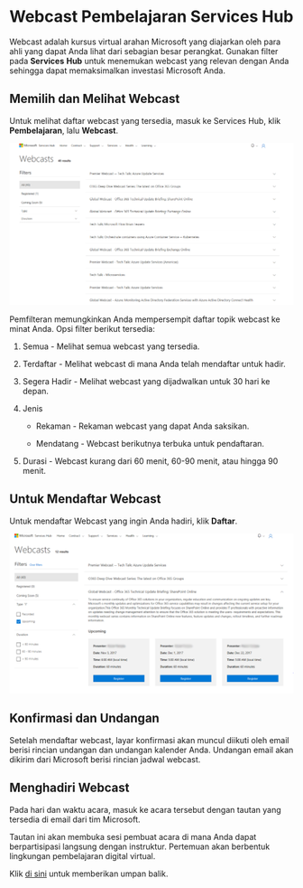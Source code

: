 # <a name="services-hub-learning-webcasts"></a>Webcast Pembelajaran Services Hub

Webcast adalah kursus virtual arahan Microsoft yang diajarkan oleh para ahli yang dapat Anda lihat dari sebagian besar perangkat. Gunakan filter pada **Services** **Hub** untuk menemukan webcast yang relevan dengan Anda sehingga dapat memaksimalkan investasi Microsoft Anda. 


## <a name="select-and-view-webcasts"></a>Memilih dan Melihat Webcast 

Untuk melihat daftar webcast yang tersedia, masuk ke Services Hub, klik **Pembelajaran**, lalu **Webcast**. 

 

![Gambar webcast 1](learning-webcasts-1.png)

Pemfilteran memungkinkan Anda mempersempit daftar topik webcast ke minat Anda. Opsi filter berikut tersedia: 

1.  Semua - Melihat semua webcast yang tersedia. 

2.  Terdaftar - Melihat webcast di mana Anda telah mendaftar untuk hadir. 

3.  Segera Hadir - Melihat webcast yang dijadwalkan untuk 30 hari ke depan. 

4.  Jenis 

    -   Rekaman - Rekaman webcast yang dapat Anda saksikan. 

    -   Mendatang - Webcast berikutnya terbuka untuk pendaftaran. 

5.  Durasi - Webcast kurang dari 60 menit, 60-90 menit, atau hingga 90 menit. 

 

## <a name="to-register-for-a-webcast"></a>Untuk Mendaftar Webcast 

Untuk mendaftar Webcast yang ingin Anda hadiri, klik **Daftar**. 

 

![Gambar webcast 2](learning-webcasts-2.png)

## <a name="confirmation-and-invitation"></a>Konfirmasi dan Undangan 

Setelah mendaftar webcast, layar konfirmasi akan muncul diikuti oleh email berisi rincian undangan dan undangan kalender Anda. Undangan email akan dikirim dari Microsoft berisi rincian jadwal webcast. 

## <a name="attending-a-webcast"></a>Menghadiri Webcast 

Pada hari dan waktu acara, masuk ke acara tersebut dengan tautan yang tersedia di email dari tim Microsoft. 

Tautan ini akan membuka sesi pembuat acara di mana Anda dapat berpartisipasi langsung dengan instruktur.  Pertemuan akan berbentuk lingkungan pembelajaran digital virtual.


Klik <a href="mailto:SHub_Feedback_RC@Microsoft.com?subject=Resource%20Center%20Feedback%3A%20%3CInsert%20feedback%20topic%3E%3E&amp;body=%3C%3Cplease%20submit%20your%20feedback%20with%20enough%20detail%20on%20the%20problem%2C%20reproduction%20steps%20and%20what%20you%20desire%20to%20happen%3E%3E" target="_blank">di sini</a> untuk memberikan umpan balik.
